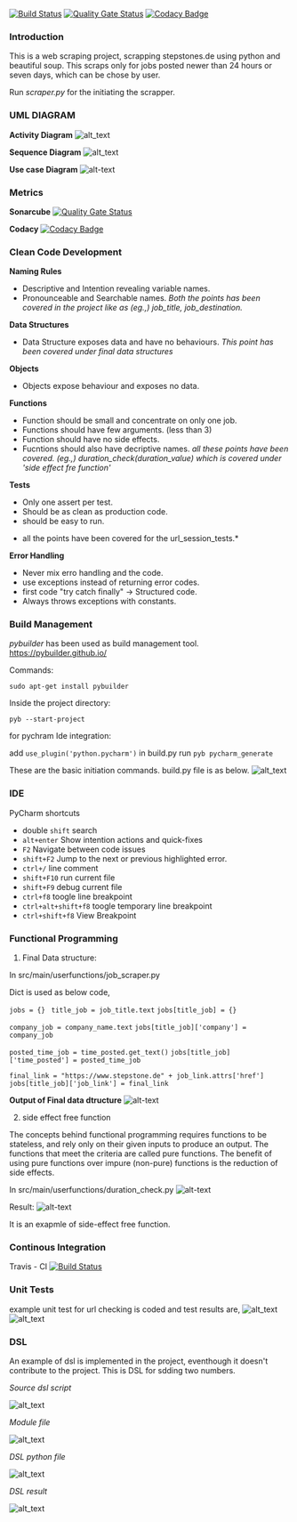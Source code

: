 [![Build Status](https://travis-ci.org/iramshiv/ase_scraper.svg?branch=master)](https://travis-ci.org/iramshiv/ase_scraper)
[![Quality Gate Status](https://sonarcloud.io/api/project_badges/measure?project=iramshiv_ase_scraper&metric=alert_status)](https://sonarcloud.io/dashboard?id=iramshiv_ase_scraper)
[![Codacy Badge](https://api.codacy.com/project/badge/Grade/f83a1ffaa6964bfaa4d52be6cf2e1245)](https://www.codacy.com/manual/iramshiv/ase_scraper?utm_source=github.com&amp;utm_medium=referral&amp;utm_content=iramshiv/ase_scraper&amp;utm_campaign=Badge_Grade)

### Introduction
This is a web scraping project, scrapping stepstones.de using python and beautiful soup. This scraps only for jobs posted newer than 24 hours or seven days, which can be chose by user.

Run *scraper.py* for the initiating the scrapper.

### UML DIAGRAM

**Activity Diagram**
![alt_text](https://github.com/iramshiv/ase_scraping/blob/master/activity.jpg)

**Sequence Diagram**
![alt_text](https://github.com/iramshiv/ase_scraping/blob/master/Sequence.jpg)

**Use case Diagram**
![alt-text](https://github.com/iramshiv/ase_scraping/blob/master/usecase.jpg)

### Metrics
**Sonarcube**
[![Quality Gate Status](https://sonarcloud.io/api/project_badges/measure?project=iramshiv_ase_scraper&metric=alert_status)](https://sonarcloud.io/dashboard?id=iramshiv_ase_scraper)

**Codacy**
[![Codacy Badge](https://api.codacy.com/project/badge/Grade/f83a1ffaa6964bfaa4d52be6cf2e1245)](https://www.codacy.com/manual/iramshiv/ase_scraper?utm_source=github.com&amp;utm_medium=referral&amp;utm_content=iramshiv/ase_scraper&amp;utm_campaign=Badge_Grade)

### Clean Code Development

**Naming Rules**
- Descriptive and Intention revealing variable names. 
- Pronounceable and Searchable names.
*Both the points has been covered in the project like as (eg.,) job_title, job_destination.*

**Data Structures**
- Data Structure exposes data and have no behaviours.
*This point has been covered under final data structures*

**Objects**
- Objects expose behaviour and exposes no data.

**Functions**
- Function should be small and concentrate on only one job.
- Functions should have few arguments. (less than 3)
- Function should have no side effects.
- Fucntions should also have decriptive names.
*all these points have been covered. (eg.,) duration_check(duration_value) which is covered under 'side effect fre function'*

**Tests**
- Only one assert per test.
- Should be as clean as production code.
- should be easy to run.
* all the points have been covered for the url_session_tests.*

**Error Handling**
- Never mix erro handling and the code.
- use exceptions instead of returning error codes.
- first code "try catch finally" -> Structured code.
- Always throws exceptions with constants.

### Build Management
*pybuilder* has been used as build management tool. <https://pybuilder.github.io/>

Commands:

```sudo apt-get install pybuilder```

Inside the project directory:

```pyb --start-project```

for pychram Ide integration: 

add ```use_plugin('python.pycharm')``` in build.py
run ```pyb pycharm_generate```

These are the basic initiation commands.
build.py file is as below.
![alt_text](https://github.com/iramshiv/ase_scraper/blob/master/images/pybuilder.jpg)

### IDE
PyCharm shortcuts

- double ```shift``` search
- ```alt+enter``` Show intention actions and quick-fixes
- ```F2``` Navigate between code issues
- ```shift+F2``` Jump to the next or previous highlighted error.
- ```ctrl+/``` line comment
- ```shift+F10``` run current file
- ```shift+F9``` debug current file
- ```ctrl+f8``` toogle line breakpoint
- ```ctrl+alt+shift+f8``` toogle temporary line breakpoint
- ```ctrl+shift+f8``` View Breakpoint

### Functional Programming

1. Final Data structure:

In src/main/userfunctions/job_scraper.py

Dict is used as below code,

```jobs = {} ```
```title_job = job_title.text```
```jobs[title_job] = {}```
    
 ```company_job = company_name.text```
 ```jobs[title_job]['company'] = company_job```
    
```posted_time_job = time_posted.get_text()```
```jobs[title_job]['time_posted'] = posted_time_job```
   
```final_link = "https://www.stepstone.de" + job_link.attrs['href']```
```jobs[title_job]['job_link'] = final_link```

**Output of Final data dtructure**
![alt-text](https://github.com/iramshiv/ase_scraping/blob/master/finalDS.jpg)

2. side effect free function

The concepts behind functional programming requires functions to be stateless, and rely only on their given inputs to produce an output. The functions that meet the criteria are called pure functions. The benefit of using pure functions over impure (non-pure) functions is the reduction of side effects.

In src/main/userfunctions/duration_check.py
![alt-text](https://github.com/iramshiv/ase_scraping/blob/master/freefunction.jpg)

Result:
![alt-text](https://github.com/iramshiv/ase_scraping/blob/master/resultfreefunction.jpg)

It is an exapmle of side-effect free function.

### Continous Integration
Travis - CI
[![Build Status](https://travis-ci.org/iramshiv/ase_scraper.svg?branch=master)](https://travis-ci.org/iramshiv/ase_scraper)

### Unit Tests

example unit test for url checking is coded and test results are,
![alt_text](https://github.com/iramshiv/ase_scraper/blob/master/images/unittest1.jpg)
![alt_text](https://github.com/iramshiv/ase_scraper/blob/master/images/testresult.jpg)

### DSL

An example of dsl is implemented in the project, eventhough it doesn't contribute to the project.
This is DSL for sdding two numbers.

*Source dsl script*

![alt_text](https://github.com/iramshiv/ase_scraper/blob/master/images/srcdsl.jpg)

*Module file*

![alt_text](https://github.com/iramshiv/ase_scraper/blob/master/images/moduledsl.jpg)

*DSL python file*

![alt_text](https://github.com/iramshiv/ase_scraper/blob/master/images/dslpy.jpg)

*DSL result*

![alt_text](https://github.com/iramshiv/ase_scraper/blob/master/images/resultdsl.jpg)
